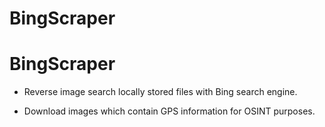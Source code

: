 # BingScraper
# BingScraper

- Reverse image search locally stored files with Bing search engine. 

- Download images which contain GPS information for OSINT purposes. 
